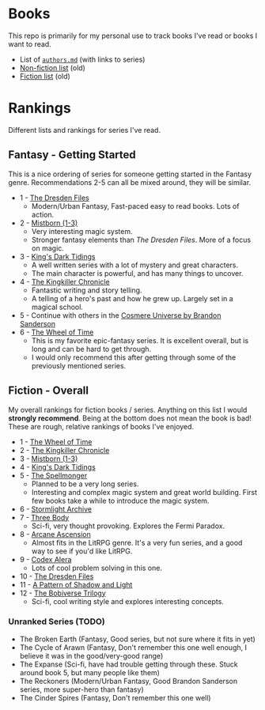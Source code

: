 # Books

This repo is primarily for my personal use to track books I've read or books I want to read.

- List of [`authors.md`](./authors.md) (with links to series)
- [Non-fiction list](./non-fiction/old-list.md) (old)
- [Fiction list](./fiction/old-list.md) (old)

# Rankings

Different lists and rankings for series I've read.

## Fantasy - Getting Started

This is a nice ordering of series for someone getting started in the Fantasy genre. Recommendations 2-5 can all be mixed around, they will be similar.

- 1 - [The Dresden Files](./fiction/fantasy/dresden-files.md)
  - Modern/Urban Fantasy, Fast-paced easy to read books. Lots of action.
- 2 - [Mistborn (1-3)](./fiction/fantasy/mistborn.md)
  - Very interesting magic system.
  - Stronger fantasy elements than _The Dresden Files_. More of a focus on magic.
- 3 - [King's Dark Tidings](./fiction/fantasy/kings-dark-tidings.md)
  - A well written series with a lot of mystery and great characters.
  - The main character is powerful, and has many things to uncover.
- 4 - [The Kingkiller Chronicle](./fiction/fantasy/kingkiller-chronicle.md)
  - Fantastic writing and story telling.
  - A telling of a hero's past and how he grew up. Largely set in a magical school.
- 5 - Continue with others in the [Cosmere Universe by Brandon Sanderson](./authors.md#brandon-sanderson)
- 6 - [The Wheel of Time](./fiction/fantasy/wheel-of-time.md)
  - This is my favorite epic-fantasy series. It is excellent overall, but is long and can be hard to get through.
  - I would only recommend this after getting through some of the previously mentioned series.

## Fiction - Overall

My overall rankings for fiction books / series. Anything on this list I would **strongly recommend**. Being at the bottom does not mean the book is bad! These are rough, relative rankings of books I've enjoyed.

- 1 - [The Wheel of Time](./fiction/fantasy/wheel-of-time.md)
- 2 - [The Kingkiller Chronicle](./fiction/fantasy/kingkiller-chronicle.md)
- 3 - [Mistborn (1-3)](./fiction/fantasy/mistborn.md)
- 4 - [King's Dark Tidings](./fiction/fantasy/kings-dark-tidings.md)
- 5 - [The Spellmonger](./fiction/fantasy/spellmonger.md)
  - Planned to be a very long series.
  - Interesting and complex magic system and great world building. First few books take a while to introduce the magic system.
- 6 - [Stormlight Archive](./fiction/fantasy/stormlight-archive.md)
- 7 - [Three Body](./fiction/sci-fi/three-body.md)
  - Sci-fi, very thought provoking. Explores the Fermi Paradox.
- 8 - [Arcane Ascension](./fiction/fantasy/arcane-ascension.md)
  - Almost fits in the LitRPG genre. It's a very fun series, and a good way to see if you'd like LitRPG.
- 9 - [Codex Alera](./fiction/fantasy/codex-alera.md)
  - Lots of cool problem solving in this one.
- 10 - [The Dresden Files](./fiction/fantasy/dresden-files.md)
- 11 - [A Pattern of Shadow and Light](./fiction/fantasy/pattern-of-shadow-and-light.md)
- 12 - [The Bobiverse Trilogy](./fiction/sci-fi/bobiverse.md)
  - Sci-fi, cool writing style and explores interesting concepts.

### Unranked Series (TODO)

- The Broken Earth (Fantasy, Good series, but not sure where it fits in yet)
- The Cycle of Arawn (Fantasy, Don't remember this one well enough, I believe it was in the good/very-good range)
- The Expanse (Sci-fi, have had trouble getting through these. Stuck around book 5, but many people like them)
- The Reckoners (Modern/Urban Fantasy, Good Brandon Sanderson series, more super-hero than fantasy)
- The Cinder Spires (Fantasy, Don't remember this one well)
